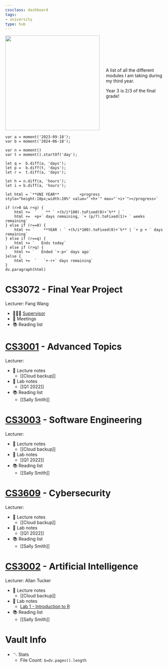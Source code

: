 ```yaml
---
cssclass: dashboard
tags:
- university 
type: hub
---
```

<div style="display: flex; align-items: center;">
  <div style="margin-right: 20px;">
    <img src="https://giffiles.alphacoders.com/215/215911.gif" width="300">
  </div>
  <div>
    <p>A list of all the different modules I am taking during my third year.</p>
    <p>Year 3 is 2/3 of the final grade!</p>
  </div>
</div>

```dataviewjs
var a = moment('2023-09-18');
var b = moment('2024-06-18');

var n = moment()
var t = moment().startOf('day');

let q =  b.diff(a, 'days');
let p =  b.diff(t, 'days');
let r =  t.diff(a, 'days');

let h = n.diff(a, 'hours');
let i = b.diff(a, 'hours');

let html = `**UNI YEAR**         <progress style="height:10px;width:20%" value="`+h+`" max="`+i+`"></progress>`

if (r>0 && r<q) {
	html +=  `    ** ` +(h/i*100).toFixed(0)+`%** | `
	html +=  +p+` days remaining, `+ (p/7).toFixed(1)+ ` weeks remaining`
} else if (r==0) {
	html += `    **YEAR : ` +(h/i*100).toFixed(0)+`%** | `+ p + ` days remaining`
} else if (r==q) {
	html += `   Ends today`
} else if (r>q) {
	html += `   Ended `+-p+` days ago`
}else {
	html +=  `   `+-r+` days remaining`
}
dv.paragraph(html)
```

# CS3072 - Final Year Project
Lecturer: Fang Wang

- 👨‍👩‍👦 [Supervisor](notes/university/year3/cs3072/fyp-supervisor.md)
-  👥 Meetings
- 📚 Reading list

# [CS3001](notes/university/year3/cs3001/cs3001.md) - Advanced Topics
Lecturer:

- 💼 Lecture notes
	- [[Cloud backup]]
- 🔬 Lab notes
	- [[Q1 2022]]
- 📚 Reading list
	- [[Sally Smith]]
# [CS3003](notes/university/year3/cs3003/cs3003.md) - Software Engineering
Lecturer:

- 💼 Lecture notes
	- [[Cloud backup]]
- 🔬 Lab notes
	- [[Q1 2022]]
- 📚 Reading list
	- [[Sally Smith]]
# [CS3609](notes/university/year3/cs3609/cs3609.md) - Cybersecurity
Lecturer:

- 💼 Lecture notes
	- [[Cloud backup]]
- 🔬 Lab notes
	- [[Q1 2022]]
- 📚 Reading list
	- [[Sally Smith]]
# [CS3002](notes/university/year3/cs3002/cs3002.md) - Artificial Intelligence
Lecturer: Allan Tucker

- 💼 Lecture notes
	- [[Cloud backup]]
- 🔬 Lab notes
    - [Lab 1 - Introduction to R](notes/university/cs3002-lab1.md)
- 📚 Reading list
	- [[Sally Smith]]
# Vault Info
- 〽️ Stats
	-  File Count: `$=dv.pages().length`